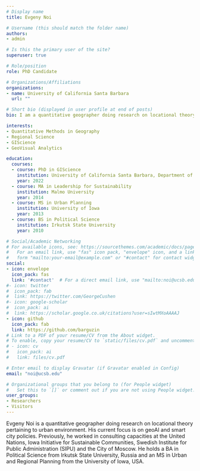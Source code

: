 ```yaml
---
# Display name
title: Evgeny Noi

# Username (this should match the folder name)
authors:
- admin

# Is this the primary user of the site?
superuser: true

# Role/position
role: PhD Candidate

# Organizations/Affiliations
organizations:
- name: University of California Santa Barbara
  url: ""

# Short bio (displayed in user profile at end of posts)
bio: I am a quantitative geographer doing research on locational theory pertaining to urban environment. My current focus is on geoAI and smart city policies. Previously, I worked in consulting capacities at the United Nations, Iowa Initiative for Sustainable Communities, Swedish Institute for Public Administration (SIPU) and the  City of Moscow. I hold a BA in Political Science from Irkutsk State University, Russia and an MS in Urban and Regional Planning from the University of Iowa, USA. 

interests:
- Quantitative Methods in Geography
- Regional Science
- GIScience
- GeoVisual Analytics

education:
  courses:
  - course: PhD in GIScience
    institution: University of California Santa Barbara, Department of Geography
    year: 2022
  - course: MA in Leadership for Sustainability
    institution: Malmo University 
    year: 2014
  - course: MS in Urban Planning
    institution: University of Iowa
    year: 2013
  - course: BS in Political Science 
    institution: Irkutsk State University
    year: 2010

# Social/Academic Networking
# For available icons, see: https://sourcethemes.com/academic/docs/page-builder/#icons
#   For an email link, use "fas" icon pack, "envelope" icon, and a link in the
#   form "mailto:your-email@example.com" or "#contact" for contact widget.
social:
- icon: envelope
  icon_pack: fas
  link: '#contact'  # For a direct email link, use "mailto:noi@ucsb.edu".
#- icon: twitter
#  icon_pack: fab
#  link: https://twitter.com/GeorgeCushen
#- icon: google-scholar
#  icon_pack: ai
#  link: https://scholar.google.co.uk/citations?user=sIwtMXoAAAAJ
- icon: github
  icon_pack: fab
  link: https://github.com/barguzin
# Link to a PDF of your resume/CV from the About widget.
# To enable, copy your resume/CV to `static/files/cv.pdf` and uncomment the lines below.
# - icon: cv
#   icon_pack: ai
#   link: files/cv.pdf

# Enter email to display Gravatar (if Gravatar enabled in Config)
email: "noi@ucsb.edu"

# Organizational groups that you belong to (for People widget)
#   Set this to `[]` or comment out if you are not using People widget.
user_groups:
- Researchers
- Visitors
---
```


Evgeny Noi is a quantitative geographer doing research on locational theory pertaining to urban environment. His current focus is on geoAI and smart city policies. Previously, he worked in consulting capacities at the United Nations, Iowa Initiative for Sustainable Communities, Swedish Institute for Public Administration (SIPU) and the  City of Moscow. He holds a BA in Political Science from Irkutsk State University, Russia and an MS in Urban and Regional Planning from the University of Iowa, USA. 
